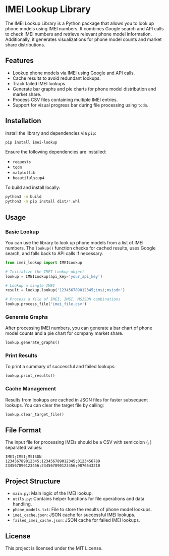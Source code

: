 
# IMEI Lookup Library

The IMEI Lookup Library is a Python package that allows you to look up phone models using IMEI numbers. It combines Google search and API calls to check IMEI numbers and retrieve relevant phone model information. Additionally, it generates visualizations for phone model counts and market share distributions.

## Features

- Lookup phone models via IMEI using Google and API calls.
- Cache results to avoid redundant lookups.
- Track failed IMEI lookups.
- Generate bar graphs and pie charts for phone model distribution and market share.
- Process CSV files containing multiple IMEI entries.
- Support for visual progress bar during file processing using `tqdm`.

## Installation

Install the library and dependencies via `pip`:

```bash
pip install imei-lookup
```

Ensure the following dependencies are installed:

- `requests`
- `tqdm`
- `matplotlib`
- `beautifulsoup4`

To build and install locally:

```bash
python3 -m build
python3 -m pip install dist/*.whl
```

## Usage

### Basic Lookup

You can use the library to look up phone models from a list of IMEI numbers. The `lookup()` function checks for cached results, uses Google search, and falls back to API calls if necessary.

```python
from imei_lookup import IMEILookup

# Initialize the IMEI Lookup object
lookup = IMEILookup(api_key='your_api_key')

# Lookup a single IMEI
result = lookup.lookup('123456789012345;imsi;msisdn')

# Process a file of IMEI, IMSI, MSISDN combinations
lookup.process_file('imei_file.csv')
```

### Generate Graphs

After processing IMEI numbers, you can generate a bar chart of phone model counts and a pie chart for company market share.

```python
lookup.generate_graphs()
```

### Print Results

To print a summary of successful and failed lookups:

```python
lookup.print_results()
```

### Cache Management

Results from lookups are cached in JSON files for faster subsequent lookups. You can clear the target file by calling:

```python
lookup.clear_target_file()
```

## File Format

The input file for processing IMEIs should be a CSV with semicolon (`;`) separated values:

```
IMEI;IMSI;MSISDN
123456789012345;123456789012345;0123456789
234567890123456;234567890123456;9876543210
```

## Project Structure

- `main.py`: Main logic of the IMEI lookup.
- `utils.py`: Contains helper functions for file operations and data handling.
- `phone_models.txt`: File to store the results of phone model lookups.
- `imei_cache.json`: JSON cache for successful IMEI lookups.
- `failed_imei_cache.json`: JSON cache for failed IMEI lookups.

## License

This project is licensed under the MIT License.
